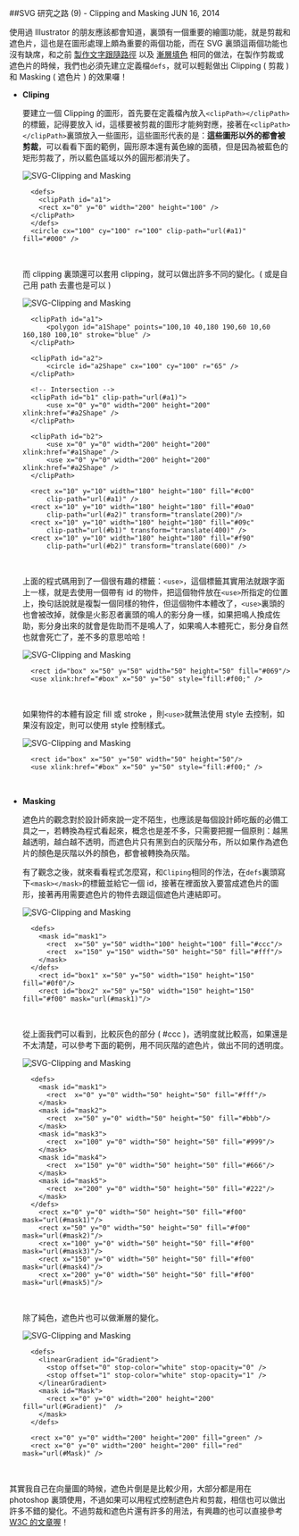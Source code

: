 <!-- @@master  = ../../_layout.html-->

<!-- @@block  =  jsBottom-->

<include src="../../_articles-js.html"></include>

<!-- @@close-->

<!-- @@block  =  css-->

<include src="../../_articles-css.html"></include>

<!-- @@close-->

<!-- @@block  =  articles-social-->

<include src="../../_articles-social.html"></include>

<!-- @@close-->

<!-- @@block  =  articles-footer-->

<include src="../../_articles.html"></include>

<!-- @@close-->

<!-- @@block  =  meta-->

<meta property="article:published_time" content="2014-06-16T23:55:00+01:00">

<meta name="keywords" content="SVG,Clipping and Masking,Clipping,Masking,向量,文字">

<meta name="description" content="用過 Illustrator 的朋友應該都會知道，裏頭有一個重要的繪圖功能，就是剪裁和遮色片，這也是在圖形處理上頗為重要的兩個功能，而在 SVG 裏頭這兩個功能也沒有缺席，在製作剪裁或遮色片的時候，我們也必須先建立定義檔，就可以輕鬆做出 Clipping ( 剪裁 ) 和 Masking ( 遮色片 ) 的效果囉！">

<meta itemprop="name" content="SVG 研究之路 (9) - Clipping and Masking - OXXO.STUDIO">

<meta itemprop="image" content="http://www.oxxostudio.tw/img/articles/201406/20140616_1_01.jpg">

<meta itemprop="description" content="用過 Illustrator 的朋友應該都會知道，裏頭有一個重要的繪圖功能，就是剪裁和遮色片，這也是在圖形處理上頗為重要的兩個功能，而在 SVG 裏頭這兩個功能也沒有缺席，在製作剪裁或遮色片的時候，我們也必須先建立定義檔，就可以輕鬆做出 Clipping ( 剪裁 ) 和 Masking ( 遮色片 ) 的效果囉！">

<meta property="og:title" content="SVG 研究之路 (9) - Clipping and Masking - OXXO.STUDIO">

<meta property="og:url" content="http://www.oxxostudio.tw/articles/201406/svg-09-clipping-masking.html">

<meta property="og:image" content="http://www.oxxostudio.tw/img/articles/201406/20140616_1_01.jpg">

<meta property="og:description" content="用過 Illustrator 的朋友應該都會知道，裏頭有一個重要的繪圖功能，就是剪裁和遮色片，這也是在圖形處理上頗為重要的兩個功能，而在 SVG 裏頭這兩個功能也沒有缺席，在製作剪裁或遮色片的時候，我們也必須先建立定義檔，就可以輕鬆做出 Clipping ( 剪裁 ) 和 Masking ( 遮色片 ) 的效果囉！">

<title>SVG 研究之路 (9) - Clipping and Masking - OXXO.STUDIO</title> 

<!-- @@close-->

<!-- @@block  =  articles-content--> 

##SVG 研究之路 (9) - Clipping and Masking <span class="article-date" tag="web"><i></i>JUN 16, 2014</span>

使用過 Illustrator 的朋友應該都會知道，裏頭有一個重要的繪圖功能，就是剪裁和遮色片，這也是在圖形處理上頗為重要的兩個功能，而在 SVG 裏頭這兩個功能也沒有缺席，和之前 [製作文字跟隨路徑](http://www.oxxostudio.tw/articles/201406/svg-08-text.html) 以及 [漸層填色](http://www.oxxostudio.tw/articles/201406/svg-07-fill.html) 相同的做法，在製作剪裁或遮色片的時候，我們也必須先建立定義檔`defs`，就可以輕鬆做出 Clipping ( 剪裁 ) 和 Masking ( 遮色片 ) 的效果囉！

- **Cliping**  

	要建立一個 Clipping 的圖形，首先要在定義檔內放入`<clipPath></clipPath>`的標籤，記得要放入 id，這樣要被剪裁的圖形才能夠對應，接著在`<clipPath></clipPath>`裏頭放入一些圖形，這些圖形代表的是：**這些圖形以外的都會被剪裁**，可以看看下面的範例，圓形原本還有黃色線的面積，但是因為被藍色的矩形剪裁了，所以藍色區域以外的圓形都消失了。  

	![SVG-Clipping and Masking](/img/articles/201406/20140616_1_02.png)

		<defs>  
		  <clipPath id="a1">
		  <rect x="0" y="0" width="200" height="100" />
		</clipPath>
		</defs>
		<circle cx="100" cy="100" r="100" clip-path="url(#a1)" fill="#000" />

	<br/>

	而 clipping 裏頭還可以套用 clipping，就可以做出許多不同的變化。( 或是自己用 path 去畫也是可以 )  

	![SVG-Clipping and Masking](/img/articles/201406/20140616_1_03.png)

		<clipPath id="a1">
		    <polygon id="a1Shape" points="100,10 40,180 190,60 10,60 160,180 100,10" stroke="blue" />        
		</clipPath>
		 
		<clipPath id="a2">
		    <circle id="a2Shape" cx="100" cy="100" r="65" />
		</clipPath>
		 
		<!-- Intersection -->
		<clipPath id="b1" clip-path="url(#a1)">
		    <use x="0" y="0" width="200" height="200" xlink:href="#a2Shape" />
		</clipPath>
		 
		<clipPath id="b2">
		    <use x="0" y="0" width="200" height="200" xlink:href="#a1Shape" />
		    <use x="0" y="0" width="200" height="200" xlink:href="#a2Shape" />
		</clipPath>
		
		<rect x="10" y="10" width="180" height="180" fill="#c00" 
		    clip-path="url(#a1)" />
		<rect x="10" y="10" width="180" height="180" fill="#0a0" 
		    clip-path="url(#a2)" transform="translate(200)"/>
		<rect x="10" y="10" width="180" height="180" fill="#09c" 
		    clip-path="url(#b1)" transform="translate(400)" />
		<rect x="10" y="10" width="180" height="180" fill="#f90" 
		    clip-path="url(#b2)" transform="translate(600)" />

	<br/>
	
	上面的程式碼用到了一個很有趣的標籤：`<use>`，這個標籤其實用法就跟字面上一樣，就是去使用一個帶有 id 的物件，把這個物件放在`<use>`所指定的位置上，換句話說就是複製一個同樣的物件，但這個物件本體改了，`<use>`裏頭的也會被改掉，就像是火影忍者裏頭的鳴人的影分身一樣，如果把鳴人換成佐助，影分身出來的就會是佐助而不是鳴人了，如果鳴人本體死亡，影分身自然也就會死亡了，差不多的意思哈哈！  

	![SVG-Clipping and Masking](/img/articles/201406/20140616_1_04.png)

	    <rect id="box" x="50" y="50" width="50" height="50" fill="#069"/>
	    <use xlink:href="#box" x="50" y="50" style="fill:#f00;" />

	<br/>

	如果物件的本體有設定 fill 或 stroke ，則`<use>`就無法使用 style 去控制，如果沒有設定，則可以使用 style 控制樣式。  

	![SVG-Clipping and Masking](/img/articles/201406/20140616_1_05.png)

	    <rect id="box" x="50" y="50" width="50" height="50"/>
	    <use xlink:href="#box" x="50" y="50" style="fill:#f00;" />

	<br/>

- **Masking**  

	遮色片的觀念對於設計師來說一定不陌生，也應該是每個設計師吃飯的必備工具之一，若轉換為程式看起來，概念也是差不多，只需要把握一個原則：越黑越透明，越白越不透明，而遮色片只有黑到白的灰階分布，所以如果作為遮色片的顏色是灰階以外的顏色，都會被轉換為灰階。 

	有了觀念之後，就來看看程式怎麼寫，和`Cliping`相同的作法，在`defs`裏頭寫下`<mask></mask>`的標籤並給它一個 id，接著在裡面放入要當成遮色片的圖形，接著再用需要遮色片的物件去跟這個遮色片連結即可。  

	![SVG-Clipping and Masking](/img/articles/201406/20140616_1_06.png)

		<defs>
		  <mask id="mask1"> 
		    <rect  x="50" y="50" width="100" height="100" fill="#ccc"/>
			<rect  x="150" y="150" width="50" height="50" fill="#fff"/>
		  </mask> 
		</defs>
		  <rect id="box1" x="50" y="50" width="150" height="150" fill="#0f0"/>
		  <rect id="box2" x="50" y="50" width="150" height="150" fill="#f00" mask="url(#mask1)"/>

	<br/>

	從上面我們可以看到，比較灰色的部分 ( #ccc )，透明度就比較高，如果還是不太清楚，可以參考下面的範例，用不同灰階的遮色片，做出不同的透明度。  

	![SVG-Clipping and Masking](/img/articles/201406/20140616_1_07.png)

		<defs>
		  <mask id="mask1"> 
		    <rect  x="0" y="0" width="50" height="50" fill="#fff"/>
		  </mask> 
		  <mask id="mask2"> 
		    <rect  x="50" y="0" width="50" height="50" fill="#bbb"/>
		  </mask> 
		  <mask id="mask3"> 
		    <rect  x="100" y="0" width="50" height="50" fill="#999"/>
		  </mask> 
		  <mask id="mask4"> 
		    <rect  x="150" y="0" width="50" height="50" fill="#666"/>
		  </mask> 
		  <mask id="mask5"> 
		    <rect  x="200" y="0" width="50" height="50" fill="#222"/>
		  </mask> 
		</defs>
		  <rect x="0" y="0" width="50" height="50" fill="#f00" mask="url(#mask1)"/>
		  <rect x="50" y="0" width="50" height="50" fill="#f00" mask="url(#mask2)"/>
		  <rect x="100" y="0" width="50" height="50" fill="#f00" mask="url(#mask3)"/>
		  <rect x="150" y="0" width="50" height="50" fill="#f00" mask="url(#mask4)"/>
		  <rect x="200" y="0" width="50" height="50" fill="#f00" mask="url(#mask5)"/>

	<br/>

	除了純色，遮色片也可以做漸層的變化。  

	![SVG-Clipping and Masking](/img/articles/201406/20140616_1_08.png)

		<defs>
		  <linearGradient id="Gradient">
		    <stop offset="0" stop-color="white" stop-opacity="0" />
		    <stop offset="1" stop-color="white" stop-opacity="1" />
		  </linearGradient>
		  <mask id="Mask">
		    <rect x="0" y="0" width="200" height="200" fill="url(#Gradient)"  />
		  </mask>
		</defs>
		
		<rect x="0" y="0" width="200" height="200" fill="green" />
		<rect x="0" y="0" width="200" height="200" fill="red" mask="url(#Mask)" />

<br/>

其實我自己在向量圖的時候，遮色片倒是是比較少用，大部分都是用在 photoshop 裏頭使用，不過如果可以用程式控制遮色片和剪裁，相信也可以做出許多不錯的變化。不過剪裁和遮色片還有許多的用法，有興趣的也可以直接參考 [W3C 的文章喔](http://www.w3.org/TR/SVG/masking.html)！

<!-- @@close-->